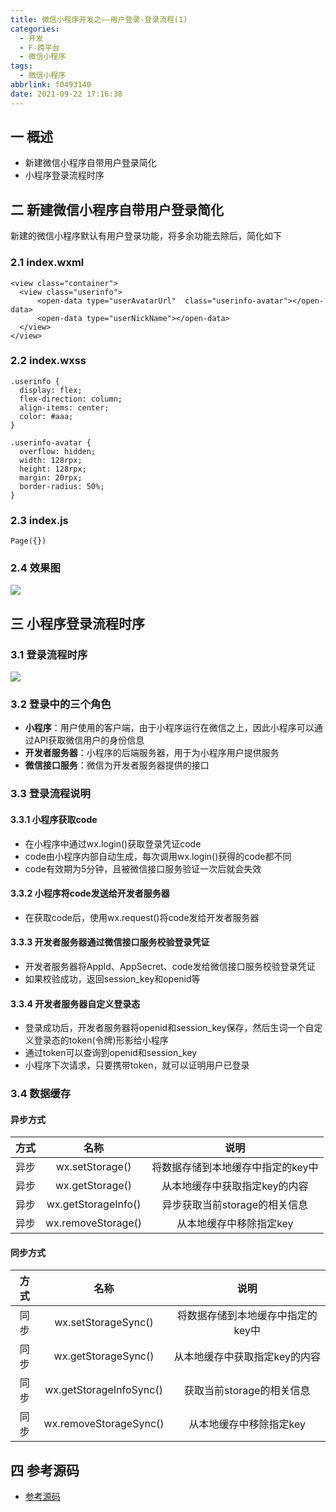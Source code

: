 ```yaml
---
title: 微信小程序开发之——用户登录-登录流程(1)
categories:
  - 开发
  - F-跨平台
  - 微信小程序
tags:
  - 微信小程序
abbrlink: f0493140
date: 2021-09-22 17:16:38
---
```

## 一 概述

* 新建微信小程序自带用户登录简化
* 小程序登录流程时序

<!--more-->

## 二 新建微信小程序自带用户登录简化

新建的微信小程序默认有用户登录功能，将多余功能去除后，简化如下

### 2.1 index.wxml

```
<view class="container">
  <view class="userinfo">
      <open-data type="userAvatarUrl"  class="userinfo-avatar"></open-data>
      <open-data type="userNickName"></open-data>
  </view>
</view>
```

### 2.2 index.wxss

```
.userinfo {
  display: flex;
  flex-direction: column;
  align-items: center;
  color: #aaa;
}

.userinfo-avatar {
  overflow: hidden;
  width: 128rpx;
  height: 128rpx;
  margin: 20rpx;
  border-radius: 50%;
}
```

### 2.3 index.js

```
Page({})
```

### 2.4 效果图
![][1]

## 三 小程序登录流程时序

### 3.1 登录流程时序
![][2]

### 3.2 登录中的三个角色

* **小程序**：用户使用的客户端，由于小程序运行在微信之上，因此小程序可以通过API获取微信用户的身份信息
* **开发者服务器**：小程序的后端服务器，用于为小程序用户提供服务
* **微信接口服务**：微信为开发者服务器提供的接口

### 3.3 登录流程说明

#### 3.3.1 小程序获取code

* 在小程序中通过wx.login()获取登录凭证code
* code由小程序内部自动生成，每次调用wx.login()获得的code都不同
* code有效期为5分钟，且被微信接口服务验证一次后就会失效

#### 3.3.2 小程序将code发送给开发者服务器

* 在获取code后，使用wx.request()将code发给开发者服务器

#### 3.3.3 开发者服务器通过微信接口服务校验登录凭证

* 开发者服务器将AppId、AppSecret、code发给微信接口服务校验登录凭证
* 如果校验成功，返回session_key和openid等

#### 3.3.4 开发者服务器自定义登录态

* 登录成功后，开发者服务器将openid和session_key保存，然后生词一个自定义登录态的token(令牌)形影给小程序
* 通过token可以查询到openid和session_key
* 小程序下次请求，只要携带token，就可以证明用户已登录

### 3.4 数据缓存

#### 异步方式

| 方式 |        名称         |               说明                |
| :--: | :-----------------: | :-------------------------------: |
| 异步 |   wx.setStorage()   | 将数据存储到本地缓存中指定的key中 |
| 异步 |   wx.getStorage()   |   从本地缓存中获取指定key的内容   |
| 异步 | wx.getStorageInfo() |   异步获取当前storage的相关信息   |
| 异步 | wx.removeStorage()  |      从本地缓存中移除指定key      |

#### 同步方式

| 方式 |          名称           |               说明                |
| :--: | :---------------------: | :-------------------------------: |
| 同步 |   wx.setStorageSync()   | 将数据存储到本地缓存中指定的key中 |
| 同步 |   wx.getStorageSync()   |   从本地缓存中获取指定key的内容   |
| 同步 | wx.getStorageInfoSync() |     获取当前storage的相关信息     |
| 同步 | wx.removeStorageSync()  |      从本地缓存中移除指定key      |

## 四 参考源码
* [参考源码](https://download.csdn.net/download/Calvin_zhou/29624664)


[1]:https://cdn.staticaly.com/gh/PGzxc/CDN/master/blog-wechat/wechat-user-login-modify-view.png
[2]:https://cdn.staticaly.com/gh/PGzxc/CDN/master/blog-wechat/wechat-api-login-sequence.png